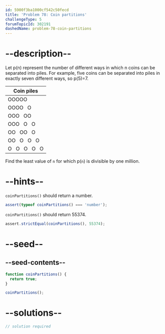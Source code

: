 ```yaml
---
id: 5900f3ba1000cf542c50fecd
title: 'Problem 78: Coin partitions'
challengeType: 5
forumTopicId: 302191
dashedName: problem-78-coin-partitions
---
```


# --description--

Let p(n) represent the number of different ways in which n coins can be separated into piles. For example, five coins can be separated into piles in exactly seven different ways, so p(5)=7.

<div style='text-align: center;'>

| Coin piles        |
| ----------------- |
| OOOOO             |
| OOOO   O          |
| OOO   OO          |
| OOO   O   O       |
| OO   OO   O       |
| OO   O   O   O    |
| O   O   O   O   O |

</div>

Find the least value of `n` for which p(`n`) is divisible by one million.

# --hints--

`coinPartitions()` should return a number.

```js
assert(typeof coinPartitions() === 'number');
```

`coinPartitions()` should return 55374.

```js
assert.strictEqual(coinPartitions(), 55374);
```

# --seed--

## --seed-contents--

```js
function coinPartitions() {
  return true;
}

coinPartitions();
```

# --solutions--

```js
// solution required
```
